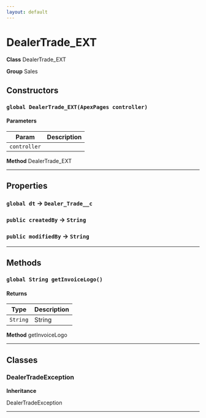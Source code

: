 ```yaml
---
layout: default
---
```

# DealerTrade_EXT



**Class** DealerTrade_EXT


**Group** Sales

## Constructors
### `global DealerTrade_EXT(ApexPages controller)`
#### Parameters

|Param|Description|
|---|---|
|`controller`||


**Method** DealerTrade_EXT

---
## Properties

### `global dt` → `Dealer_Trade__c`


### `public createdBy` → `String`


### `public modifiedBy` → `String`


---
## Methods
### `global String getInvoiceLogo()`
#### Returns

|Type|Description|
|---|---|
|`String`|String|


**Method** getInvoiceLogo

---
## Classes
### DealerTradeException



**Inheritance**

DealerTradeException


---
